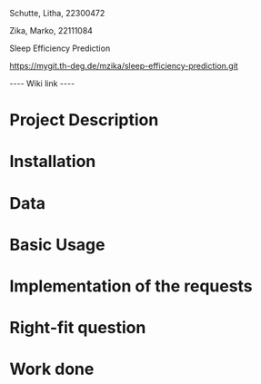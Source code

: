 Schutte, Litha, 22300472

Zika, Marko, 22111084

Sleep Efficiency Prediction

https://mygit.th-deg.de/mzika/sleep-efficiency-prediction.git

----  Wiki link ----

# Project Description

# Installation

# Data

# Basic Usage

# Implementation of the requests

# Right-fit question

# Work done